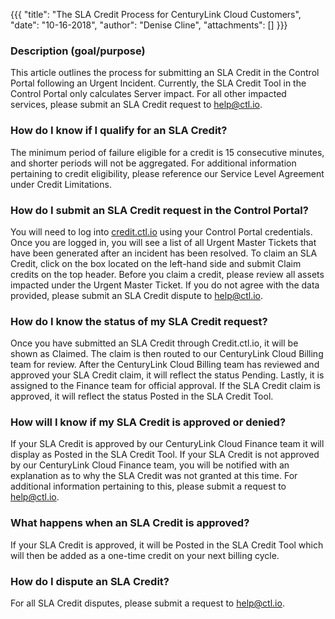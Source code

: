 {{{
  "title": "The SLA Credit Process for CenturyLink Cloud Customers",
  "date": "10-16-2018",
  "author": "Denise Cline",
  "attachments": []
}}}

### Description (goal/purpose)

This article outlines the process for submitting an SLA Credit in the Control Portal following an Urgent Incident. Currently, the SLA Credit Tool in the Control Portal only calculates Server impact. For all other impacted services, please submit an SLA Credit request to help@ctl.io.

### How do I know if I qualify for an SLA Credit?

The minimum period of failure eligible for a credit is 15 consecutive minutes, and shorter periods will not be aggregated. For additional information pertaining to credit eligibility, please reference our Service Level Agreement under Credit Limitations.

### How do I submit an SLA Credit request in the Control Portal?

You will need to log into [credit.ctl.io](https://credit.ctl.io) using your Control Portal credentials. Once you are logged in, you will see a list of all Urgent Master Tickets that have been generated after an incident has been resolved. To claim an SLA Credit, click on the box located on the left-hand side and submit Claim credits on the top header. Before you claim a credit, please review all assets impacted under the Urgent Master Ticket. If you do not agree with the data provided, please submit an SLA Credit dispute to [help@ctl.io](mailto:help@ctl.io).

### How do I know the status of my SLA Credit request?

Once you have submitted an SLA Credit through Credit.ctl.io, it will be shown as Claimed. The claim is then routed to our CenturyLink Cloud Billing team for review. After the CenturyLink Cloud Billing team has reviewed and approved your SLA Credit claim, it will reflect the status Pending. Lastly, it is assigned to the Finance team for official approval. If the SLA Credit claim is approved, it will reflect the status Posted in the SLA Credit Tool.

### How will I know if my SLA Credit is approved or denied?

If your SLA Credit is approved by our CenturyLink Cloud Finance team it will display as Posted in the SLA Credit Tool. If your SLA Credit is not approved by our CenturyLink Cloud Finance team, you will be notified with an explanation as to why the SLA Credit was not granted at this time. For additional information pertaining to this, please submit a request to [help@ctl.io](mailto:help@ctl.io).

### What happens when an SLA Credit is approved?

If your SLA Credit is approved, it will be Posted in the SLA Credit Tool which will then be added as a one-time credit on your next billing cycle.

### How do I dispute an SLA Credit?

For all SLA Credit disputes, please submit a request to [help@ctl.io](mailto:help@ctl.io).
